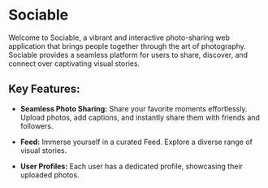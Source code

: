 # Sociable

Welcome to Sociable, a vibrant and interactive photo-sharing web application that brings people together through the art of photography. Sociable provides a seamless platform for users to share, discover, and connect over captivating visual stories.

## Key Features:

- **Seamless Photo Sharing:**
  Share your favorite moments effortlessly. Upload photos, add captions, and instantly share them with friends and followers.

- **Feed:**
Immerse yourself in a curated Feed. Explore a diverse range of visual stories.

- **User Profiles:**
Each user has a dedicated profile, showcasing their uploaded photos.
